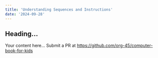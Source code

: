 ```yaml
---
title: 'Understanding Sequences and Instructions'
date: '2024-09-28'
---
```


## Heading...
Your content here...
Submit a PR at https://github.com/org-45/computer-book-for-kids
